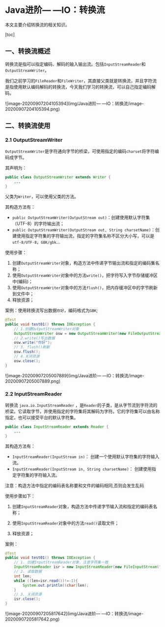 # Java进阶— —IO：转换流

本文主要介绍转换流的相关知识。

[toc]

## 一、转换流概述

转换流是指可以指定编码、解码的输入输出流。包括`InputStreamReader`和`OutputStreamWriter`。

我们之前学习的`FileReader`和`FileWriter`，其直接父类就是转换流，并且字符流是指使用默认编码解码的转换流，今天我们学习的转换流，可以自己指定编码解码。

![image-20200907204105394](img/Java进阶— —IO：转换流/image-20200907204105394.png)



## 二、转换流使用

### 2.1 OutputStreamWriter

`OutputStreamWriter`是字符通向字节的桥梁，可使用指定的编码`charset`将字符编码成字节。

其声明为：

```java
public class OutputStreamWriter extends Writer {
    ...
}
```

父类为`Writer`，可以使用父类的方法。

其构造方法有：

- `public OutputStreamWriter(OutputStream out)`：创建使用默认字符集（UTF-8）的字符输出流；
- `public OutputStreamWriter(OutputStream out, String charsetName)`：创建使用指定字符集的字符输出流，指定的字符集名称不区分大小写，可以是`utf-8/UTF-8`，`GBK/gbk`...

使用步骤：

1. 创建`OutputStreamWriter`对象，构造方法中传递字节输出流和指定的编码集名称；
2. 使用`OutputStreamWriter`对象中的方法`write()`，把字符写入字节存储缓冲区中(编码)；
3. 使用`OutputStreamWriter`对象中的方法`flush()`，把内存缓冲区中的字节刷新到文件中；
4. 释放资源；

案例：使用转换流写出数据`你好`，编码格式为`GBK`;

```java
@Test
public void test01() throws IOException {
	// 1.创建OutputStreamWriter对象
    OutputStreamWriter osw = new OutputStreamWriter(new FileOutputStream("src\\reversestream\\gbk.txt"),"gbk");
	// 2.write()写出数据
    osw.write("你好");
	// 3. flush()刷新
    osw.flush();
	// 4.关闭资源
    osw.close();
}
```

![image-20200907205007889](img/Java进阶— —IO：转换流/image-20200907205007889.png)



### 2.2 InputStreamReader

转换流 `java.io.InputStreamReader` ，是`Reader`的子类，是从字节流到字符流的桥梁。它读取字节，并使用指定的字符集将其解码为字符。它的字符集可以由名称指定，也可以接受平台的默认字符集。

```java
public class InputStreamReader extends Reader {
    ...
}
```

其构造方法有：

- `InputStreamReader(InputStream in)`： 创建一个使用默认字符集的字符输入流。
- `InputStreamReader(InputStream in, String charsetName)`： 创建使用指定字符集的字符输入流。

注意：构造方法中指定的编码表名称要和文件的编码相同,否则会发生乱码

使用步骤如下：

1. 创建`InputStreamReader`对象，构造方法中传递字节输入流和指定的编码表名称；

2. 使用`InputStreamReader`对象中的方法`read()`读取文件；
3. 释放资源；

案例：

```java
@Test
public void test01() throws IOException {
    // 1. 创建InputStreamReader对象，注意字符集一致
    InputStreamReader isr = new InputStreamReader(new FileInputStream("src\\reversestream\\gbk.txt"),"gbk");
    // 2. 读取数据
    int len;
    while ((len=isr.read())!=-1){
        System.out.println((char)len);
    }
    // 3. 关闭资源
    isr.close();
}
```

![image-20200907205817642](img/Java进阶— —IO：转换流/image-20200907205817642.png)



